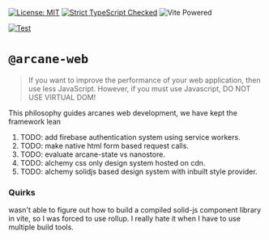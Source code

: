 
[![License: MIT](https://img.shields.io/badge/License-MIT-yellow.svg)](https://opensource.org/licenses/MIT) [![Strict TypeScript Checked](https://badgen.net/badge/TS/Strict "Strict TypeScript Checked")](https://www.typescriptlang.org) ![](https://badges.aleen42.com/src/vitejs.svg "Vite Powered") 


[![Test](https://github.com/arcanetechnology/arcane-web/actions/workflows/test.yml/badge.svg)](https://github.com/arcanetechnology/arcane-web/actions/workflows/test.yml)


# `@arcane-web`

> If you want to improve the performance of your web application, then use less JavaScript. However, if you must use Javascript, DO NOT USE VIRTUAL DOM!

This philosophy guides arcanes web development, we have kept the framework lean


1. TODO: add firebase authentication system using service workers.
2. TODO: make native html form based request calls.
3. TODO: evaluate arcane-state vs nanostore.
4. TODO: alchemy css only design system hosted on cdn.
5. TODO: alchemy solidjs based design system with inbuilt style provider.


### Quirks

wasn't able to figure out how to build a compiled solid-js component library in vite, so I was forced to use rollup. I really hate it when I have to use multiple build tools.
